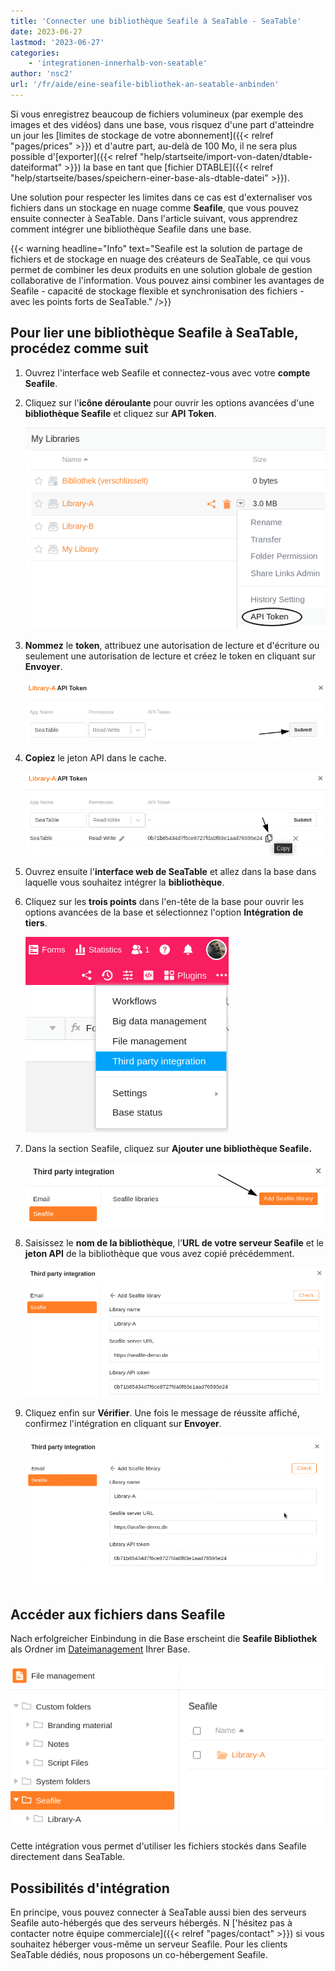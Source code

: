 ```yaml
---
title: 'Connecter une bibliothèque Seafile à SeaTable - SeaTable'
date: 2023-06-27
lastmod: '2023-06-27'
categories:
    - 'integrationen-innerhalb-von-seatable'
author: 'nsc2'
url: '/fr/aide/eine-seafile-bibliothek-an-seatable-anbinden'
---
```


Si vous enregistrez beaucoup de fichiers volumineux (par exemple des images et des vidéos) dans une base, vous risquez d'une part d'atteindre un jour les [limites de stockage de votre abonnement]({{< relref "pages/prices" >}}) et d'autre part, au-delà de 100 Mo, il ne sera plus possible d'[exporter]({{< relref "help/startseite/import-von-daten/dtable-dateiformat" >}}) la base en tant que [fichier DTABLE]({{< relref "help/startseite/bases/speichern-einer-base-als-dtable-datei" >}}).

Une solution pour respecter les limites dans ce cas est d'externaliser vos fichiers dans un stockage en nuage comme **Seafile**, que vous pouvez ensuite connecter à SeaTable. Dans l'article suivant, vous apprendrez comment intégrer une bibliothèque Seafile dans une base.

{{< warning headline="Info" text="Seafile est la solution de partage de fichiers et de stockage en nuage des créateurs de SeaTable, ce qui vous permet de combiner les deux produits en une solution globale de gestion collaborative de l'information. Vous pouvez ainsi combiner les avantages de Seafile - capacité de stockage flexible et synchronisation des fichiers - avec les points forts de SeaTable." />}}

## Pour lier une bibliothèque Seafile à SeaTable, procédez comme suit

1. Ouvrez l'interface web Seafile et connectez-vous avec votre **compte Seafile**.
2. Cliquez sur l'**icône déroulante** pour ouvrir les options avancées d'une **bibliothèque Seafile** et cliquez sur **API Token**.

    ![Ouvrir les paramètres avancés d'une bibliothèque et cliquer sur API Token](images/click-api-token.png)

3. **Nommez** le **token**, attribuez une autorisation de lecture et d'écriture ou seulement une autorisation de lecture et créez le token en cliquant sur **Envoyer**.

    ![Création du jeton API](images/create-api-token.png)

4. **Copiez** le jeton API dans le cache.

    ![Copie du jeton de l'API dans le cache](images/copy-api-token.png)

5. Ouvrez ensuite l'**interface web de SeaTable** et allez dans la base dans laquelle vous souhaitez intégrer la **bibliothèque**.
6. Cliquez sur les **trois points** dans l'en-tête de la base pour ouvrir les options avancées de la base et sélectionnez l'option **Intégration de tiers**.

    ![Sélection de l'option Intégration de tiers](images/open-third-party-integration.png)

7. Dans la section Seafile, cliquez sur **Ajouter une bibliothèque Seafile.**

    ![Cliquez sur Ajouter une bibliothèque Seafile](images/add-seafile-library.png)

8. Saisissez le **nom de la bibliothèque**, l'**URL de votre serveur Seafile** et le **jeton API** de la bibliothèque que vous avez copié précédemment.

    ![Intégration de la bibliothèque Seafile](images/add-library-to-base.png)

9. Cliquez enfin sur **Vérifier**. Une fois le message de réussite affiché, confirmez l'intégration en cliquant sur **Envoyer**.

    ![Confirmer et terminer l'intégration de la bibliothèque Seafile](images/finish-integration.gif)

## Accéder aux fichiers dans Seafile

Nach erfolgreicher Einbindung in die Base erscheint die **Seafile Bibliothek** als Ordner im [Dateimanagement](https://seatable.io/fr/docs/dateien-und-bilder/das-dateimanagement-einer-base/) Ihrer Base.

![Bibliothèque Seafile intégrée dans la gestion de fichiers de la base](images/library-in-file-management.png)

Cette intégration vous permet d'utiliser les fichiers stockés dans Seafile directement dans SeaTable.

## Possibilités d'intégration

En principe, vous pouvez connecter à SeaTable aussi bien des serveurs Seafile auto-hébergés que des serveurs hébergés. N ['hésitez pas à contacter notre équipe commerciale]({{< relref "pages/contact" >}}) si vous souhaitez héberger vous-même un serveur Seafile. Pour les clients SeaTable dédiés, nous proposons un co-hébergement Seafile.
